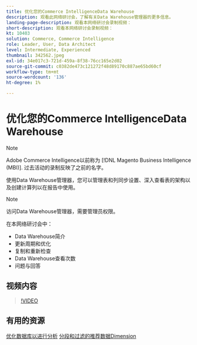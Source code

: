```yaml
---
title: 优化您的Commerce IntelligenceData Warehouse
description: 观看此网络研讨会，了解有关Data Warehouse管理器的更多信息。
landing-page-description: 观看本网络研讨会录制视频：
short-description: 观看本网络研讨会录制视频：
kt: 10403
solution: Commerce, Commerce Intelligence
role: Leader, User, Data Architect
level: Intermediate, Experienced
thumbnail: 342562.jpeg
exl-id: 34e017c3-721d-459a-8f38-76cc165e2d02
source-git-commit: c0382de473c121272f48d89170c887ae65bd60cf
workflow-type: tm+mt
source-wordcount: '136'
ht-degree: 1%

---
```


# 优化您的Commerce IntelligenceData Warehouse

>[!NOTE]
>
>Adobe Commerce Intelligence以前称为 [!DNL Magento Business Intelligence (MBI)]. 过去活动的录制反映了之前的名字。

使用Data Warehouse管理器，您可以管理表和列同步设置、深入查看表的架构以及创建计算列以在报告中使用。

>[!NOTE]
>
>访问Data Warehouse管理器，需要管理员权限。

在本网络研讨会中：

- Data Warehouse简介
- 更新周期和优化
- 复制和重新检查
- Data Warehouse查看次数
- 问题与回答

## 视频内容

>[!VIDEO](https://video.tv.adobe.com/v/342562?quality=12&learn=on)

## 有用的资源

[优化数据库以进行分析](https://experienceleague.adobe.com/docs/commerce-business-intelligence/mbi/best-practices/data/opt-db-analysis.html)
[分段和过滤的推荐数据Dimension](https://experienceleague.adobe.com/docs/commerce-business-intelligence/mbi/best-practices/data/segment-filter.html)

